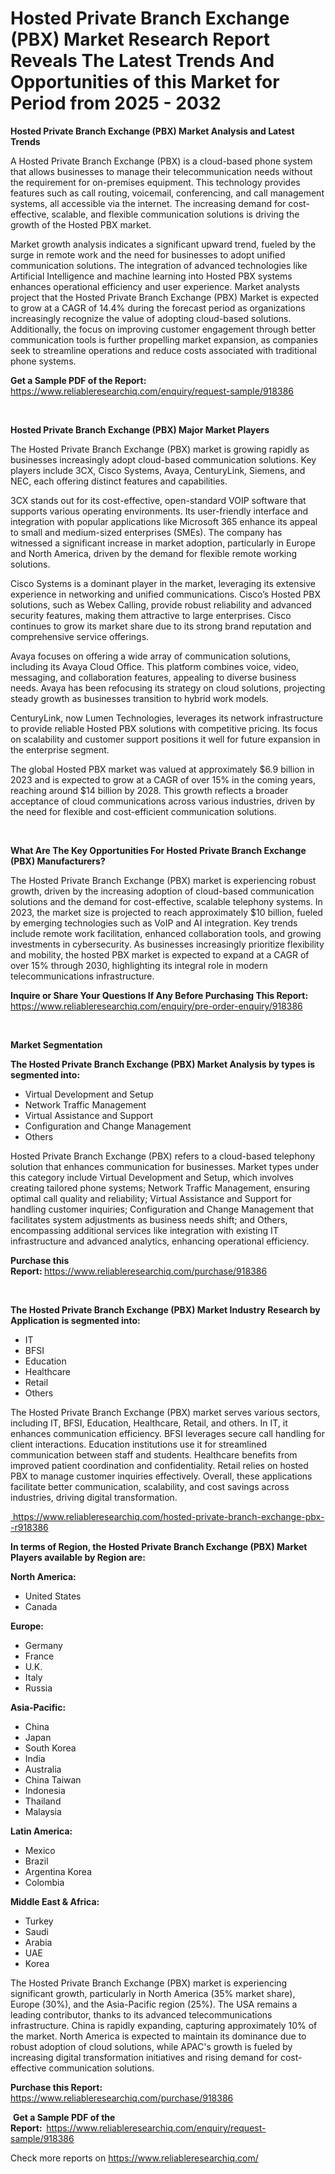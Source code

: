 <p><h1>Hosted Private Branch Exchange (PBX) Market Research Report Reveals The Latest Trends And Opportunities of this Market for Period from 2025 - 2032</h1></p><p><strong>Hosted Private Branch Exchange (PBX) Market Analysis and Latest Trends</strong></p>
<p><p>A Hosted Private Branch Exchange (PBX) is a cloud-based phone system that allows businesses to manage their telecommunication needs without the requirement for on-premises equipment. This technology provides features such as call routing, voicemail, conferencing, and call management systems, all accessible via the internet. The increasing demand for cost-effective, scalable, and flexible communication solutions is driving the growth of the Hosted PBX market.</p><p>Market growth analysis indicates a significant upward trend, fueled by the surge in remote work and the need for businesses to adopt unified communication solutions. The integration of advanced technologies like Artificial Intelligence and machine learning into Hosted PBX systems enhances operational efficiency and user experience. Market analysts project that the Hosted Private Branch Exchange (PBX) Market is expected to grow at a CAGR of 14.4% during the forecast period as organizations increasingly recognize the value of adopting cloud-based solutions. Additionally, the focus on improving customer engagement through better communication tools is further propelling market expansion, as companies seek to streamline operations and reduce costs associated with traditional phone systems.</p></p>
<p><strong>Get a Sample PDF of the Report:&nbsp;</strong> <a href="https://www.reliableresearchiq.com/enquiry/request-sample/918386?utm_campaign=3130&utm_medium=2&utm_source=Github&utm_content=ia&utm_term=08042025&utm_id=hosted-private-branch-exchange-pbx">https://www.reliableresearchiq.com/enquiry/request-sample/918386</a></p>
<p>&nbsp;</p>
<p><strong>Hosted Private Branch Exchange (PBX) Major Market Players</strong></p>
<p><p>The Hosted Private Branch Exchange (PBX) market is growing rapidly as businesses increasingly adopt cloud-based communication solutions. Key players include 3CX, Cisco Systems, Avaya, CenturyLink, Siemens, and NEC, each offering distinct features and capabilities.</p><p>3CX stands out for its cost-effective, open-standard VOIP software that supports various operating environments. Its user-friendly interface and integration with popular applications like Microsoft 365 enhance its appeal to small and medium-sized enterprises (SMEs). The company has witnessed a significant increase in market adoption, particularly in Europe and North America, driven by the demand for flexible remote working solutions.</p><p>Cisco Systems is a dominant player in the market, leveraging its extensive experience in networking and unified communications. Cisco’s Hosted PBX solutions, such as Webex Calling, provide robust reliability and advanced security features, making them attractive to large enterprises. Cisco continues to grow its market share due to its strong brand reputation and comprehensive service offerings.</p><p>Avaya focuses on offering a wide array of communication solutions, including its Avaya Cloud Office. This platform combines voice, video, messaging, and collaboration features, appealing to diverse business needs. Avaya has been refocusing its strategy on cloud solutions, projecting steady growth as businesses transition to hybrid work models.</p><p>CenturyLink, now Lumen Technologies, leverages its network infrastructure to provide reliable Hosted PBX solutions with competitive pricing. Its focus on scalability and customer support positions it well for future expansion in the enterprise segment.</p><p>The global Hosted PBX market was valued at approximately $6.9 billion in 2023 and is expected to grow at a CAGR of over 15% in the coming years, reaching around $14 billion by 2028. This growth reflects a broader acceptance of cloud communications across various industries, driven by the need for flexible and cost-efficient communication solutions. </p></p>
<p>&nbsp;</p>
<p><strong>What Are The Key Opportunities For Hosted Private Branch Exchange (PBX) Manufacturers?</strong></p>
<p><p>The Hosted Private Branch Exchange (PBX) market is experiencing robust growth, driven by the increasing adoption of cloud-based communication solutions and the demand for cost-effective, scalable telephony systems. In 2023, the market size is projected to reach approximately $10 billion, fueled by emerging technologies such as VoIP and AI integration. Key trends include remote work facilitation, enhanced collaboration tools, and growing investments in cybersecurity. As businesses increasingly prioritize flexibility and mobility, the hosted PBX market is expected to expand at a CAGR of over 15% through 2030, highlighting its integral role in modern telecommunications infrastructure.</p></p>
<p><strong>Inquire or Share Your Questions If Any Before Purchasing This Report:</strong> <a href="https://www.reliableresearchiq.com/enquiry/pre-order-enquiry/918386?utm_campaign=3130&utm_medium=2&utm_source=Github&utm_content=ia&utm_term=08042025&utm_id=hosted-private-branch-exchange-pbx">https://www.reliableresearchiq.com/enquiry/pre-order-enquiry/918386</a></p>
<p>&nbsp;</p>
<p><strong>Market Segmentation</strong></p>
<p><strong>The Hosted Private Branch Exchange (PBX) Market Analysis by types is segmented into:</strong></p>
<p><ul><li>Virtual Development and Setup</li><li>Network Traffic Management</li><li>Virtual Assistance and Support</li><li>Configuration and Change Management</li><li>Others</li></ul></p>
<p><p>Hosted Private Branch Exchange (PBX) refers to a cloud-based telephony solution that enhances communication for businesses. Market types under this category include Virtual Development and Setup, which involves creating tailored phone systems; Network Traffic Management, ensuring optimal call quality and reliability; Virtual Assistance and Support for handling customer inquiries; Configuration and Change Management that facilitates system adjustments as business needs shift; and Others, encompassing additional services like integration with existing IT infrastructure and advanced analytics, enhancing operational efficiency.</p></p>
<p><strong>Purchase this Report:&nbsp;</strong><a href="https://www.reliableresearchiq.com/purchase/918386?utm_campaign=3130&utm_medium=2&utm_source=Github&utm_content=ia&utm_term=08042025&utm_id=hosted-private-branch-exchange-pbx">https://www.reliableresearchiq.com/purchase/918386</a></p>
<p>&nbsp;</p>
<p><strong>The Hosted Private Branch Exchange (PBX) Market Industry Research by Application is segmented into:</strong></p>
<p><ul><li>IT</li><li>BFSI</li><li>Education</li><li>Healthcare</li><li>Retail</li><li>Others</li></ul></p>
<p><p>The Hosted Private Branch Exchange (PBX) market serves various sectors, including IT, BFSI, Education, Healthcare, Retail, and others. In IT, it enhances communication efficiency. BFSI leverages secure call handling for client interactions. Education institutions use it for streamlined communication between staff and students. Healthcare benefits from improved patient coordination and confidentiality. Retail relies on hosted PBX to manage customer inquiries effectively. Overall, these applications facilitate better communication, scalability, and cost savings across industries, driving digital transformation.</p></p>
<p><a href="https://www.reliableresearchiq.com/hosted-private-branch-exchange-pbx--r918386?utm_campaign=3130&utm_medium=2&utm_source=Github&utm_content=ia&utm_term=08042025&utm_id=hosted-private-branch-exchange-pbx">&nbsp;https://www.reliableresearchiq.com/hosted-private-branch-exchange-pbx--r918386</a></p>
<p><strong>In terms of Region, the Hosted Private Branch Exchange (PBX) Market Players available by Region are:</strong></p>
<p>
    <p> <strong> North America: </strong>
        <ul>
            <li>United States</li>
            <li>Canada</li>
        </ul>
        </p> 
    <p> <strong> Europe: </strong>
        <ul>
            <li>Germany</li>
            <li>France</li>
            <li>U.K.</li>
            <li>Italy</li>
            <li>Russia</li>
        </ul>
        </p> 
    <p> <strong> Asia-Pacific: </strong>
        <ul>
            <li>China</li>
            <li>Japan</li>
            <li>South Korea</li>
            <li>India</li>
            <li>Australia</li>
            <li>China Taiwan</li>
            <li>Indonesia</li>
            <li>Thailand</li>
            <li>Malaysia</li>
        </ul>
        </p> 
    <p> <strong> Latin America: </strong>
        <ul>
            <li>Mexico</li>
            <li>Brazil</li>
            <li>Argentina Korea</li>
            <li>Colombia</li>
        </ul>
        </p> 
    <p> <strong> Middle East & Africa: </strong>
        <ul>
            <li>Turkey</li>
            <li>Saudi</li>
            <li>Arabia</li>
            <li>UAE</li>
            <li>Korea</li>
        </ul>
    </p>
    </p>
<p><p>The Hosted Private Branch Exchange (PBX) market is experiencing significant growth, particularly in North America (35% market share), Europe (30%), and the Asia-Pacific region (25%). The USA remains a leading contributor, thanks to its advanced telecommunications infrastructure. China is rapidly expanding, capturing approximately 10% of the market. North America is expected to maintain its dominance due to robust adoption of cloud solutions, while APAC's growth is fueled by increasing digital transformation initiatives and rising demand for cost-effective communication solutions.</p></p>
<p><strong>Purchase this Report: </strong><a href="https://www.reliableresearchiq.com/purchase/918386?utm_campaign=3130&utm_medium=2&utm_source=Github&utm_content=ia&utm_term=08042025&utm_id=hosted-private-branch-exchange-pbx">https://www.reliableresearchiq.com/purchase/918386</a></p>
<p>&nbsp;<strong>Get a Sample PDF of the Report:&nbsp;&nbsp;</strong><a href="https://www.reliableresearchiq.com/enquiry/request-sample/918386?utm_campaign=3130&utm_medium=2&utm_source=Github&utm_content=ia&utm_term=08042025&utm_id=hosted-private-branch-exchange-pbx">https://www.reliableresearchiq.com/enquiry/request-sample/918386</a></p>
<p><strong></strong></p>
<p>Check more reports on <a href="https://www.reliableresearchiq.com/?utm_campaign=3130&utm_medium=2&utm_source=Github&utm_content=ia&utm_term=08042025&utm_id=hosted-private-branch-exchange-pbx">https://www.reliableresearchiq.com/</a></p>